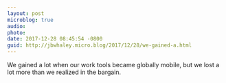 ```yaml
---
layout: post
microblog: true
audio: 
photo: 
date: 2017-12-28 08:45:54 -0800
guid: http://jbwhaley.micro.blog/2017/12/28/we-gained-a.html
---
```

We gained a lot when our work tools became globally mobile, but we lost a lot more than we realized in the bargain.
